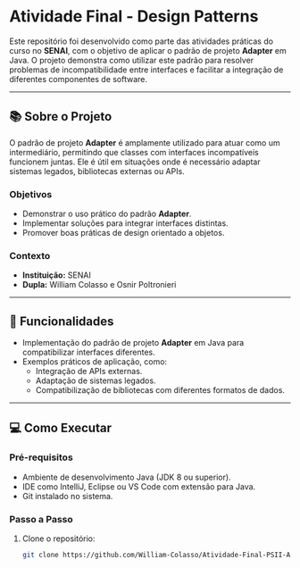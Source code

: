 # Atividade Final - Design Patterns

Este repositório foi desenvolvido como parte das atividades práticas do curso no **SENAI**, com o objetivo de aplicar o padrão de projeto **Adapter** em Java. O projeto demonstra como utilizar este padrão para resolver problemas de incompatibilidade entre interfaces e facilitar a integração de diferentes componentes de software.

---

## 📚 Sobre o Projeto

O padrão de projeto **Adapter** é amplamente utilizado para atuar como um intermediário, permitindo que classes com interfaces incompatíveis funcionem juntas. Ele é útil em situações onde é necessário adaptar sistemas legados, bibliotecas externas ou APIs.

### Objetivos

- Demonstrar o uso prático do padrão **Adapter**.
- Implementar soluções para integrar interfaces distintas.
- Promover boas práticas de design orientado a objetos.

### Contexto

- **Instituição:** SENAI  
- **Dupla:** William Colasso e Osnir Poltronieri  

---

## 🚀 Funcionalidades

- Implementação do padrão de projeto **Adapter** em Java para compatibilizar interfaces diferentes.
- Exemplos práticos de aplicação, como:
  - Integração de APIs externas.
  - Adaptação de sistemas legados.
  - Compatibilização de bibliotecas com diferentes formatos de dados.

---

## 💻 Como Executar

### Pré-requisitos

- Ambiente de desenvolvimento Java (JDK 8 ou superior).
- IDE como IntelliJ, Eclipse ou VS Code com extensão para Java.
- Git instalado no sistema.

### Passo a Passo

1. Clone o repositório:
   ```bash
   git clone https://github.com/William-Colasso/Atividade-Final-PSII-Adapter.git
